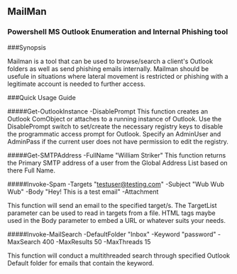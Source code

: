 ## MailMan
### Powershell MS Outlook Enumeration and Internal Phishing tool

###Synopsis

Mailman is a tool that can be used to browse/search a client's Outlook folders as well as send phishing emails internally. 
Mailman should be usefule in situations where lateral movement is restricted or phishing with a legitimate account is needed to further
access. 

###Quick Usage Guide

#####Get-OutlookInstance -DisablePrompt 
This function creates an Outlook ComObject or attaches to a running instance of Outlook. Use the DisablePrompt switch
to set/create the necessary registry keys to disable the programmatic access prompt for Outlook.
Specify an AdminUser and AdminPass if the current user does not have permission to edit the registry. 

#####Get-SMTPAddress -FullName "William Striker"
This function returns the Primary SMTP address of a user from the Global Address List based on there Full Name.

#####Invoke-Spam -Targets "testuser@testing.com" -Subject "Wub Wub Wub" -Body "Hey! This is a test email" -Attachment 

This function will send an email to the specified target/s. The TargetList parameter can be used to read in targets from a file. HTML tags maybe used in the Body parameter to embed a URL or whatever suits your needs. 

#####Invoke-MailSearch -DefaultFolder "Inbox" -Keyword "password" -MaxSearch 400 -MaxResults 50 -MaxThreads 15

This function will conduct a multithreaded search through specified Outlook Default folder for emails that contain the keyword. 




  
